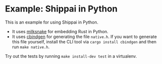 # Example: Shippai in Python

This is an example for using Shippai in Python.

- It uses [milksnake](https://github.com/getsentry/milksnake) for embedding
  Rust in Python.
- It uses [cbindgen](https://github.com/eqrion/cbindgen) for generating the
  file `native.h`. If you want to generate this file yourself, install the CLI
  tool via `cargo install cbindgen` and then run `make native.h`.

Try out the tests by running `make install-dev test` in a virtualenv.
